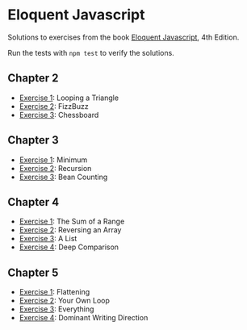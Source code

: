 # Eloquent Javascript

Solutions to exercises from the book [Eloquent Javascript](https://eloquentjavascript.net), 4th Edition.

Run the tests with `npm test` to verify the solutions.

## Chapter 2

- [Exercise 1](src/chapter2/exercise1.js): Looping a Triangle
- [Exercise 2](src/chapter2/exercise2.js): FizzBuzz
- [Exercise 3](src/chapter2/exercise3.js): Chessboard

## Chapter 3

- [Exercise 1](src/chapter3/exercise1.js): Minimum
- [Exercise 2](src/chapter3/exercise2.js): Recursion
- [Exercise 3](src/chapter3/exercise3.js): Bean Counting

## Chapter 4

- [Exercise 1](src/chapter4/exercise1.js): The Sum of a Range
- [Exercise 2](src/chapter4/exercise2.js): Reversing an Array
- [Exercise 3](src/chapter4/exercise3.js): A List
- [Exercise 4](src/chapter4/exercise4.js): Deep Comparison

## Chapter 5

- [Exercise 1](src/chapter5/exercise1.js): Flattening
- [Exercise 2](src/chapter5/exercise2.js): Your Own Loop
- [Exercise 3](src/chapter5/exercise3.js): Everything
- [Exercise 4](src/chapter5/exercise4.js): Dominant Writing Direction
